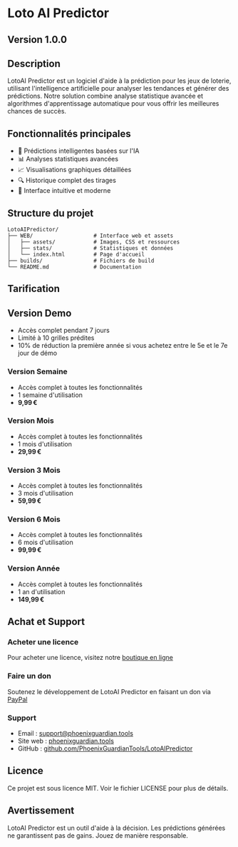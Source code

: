 # Loto AI Predictor

## Version 1.0.0

## Description
LotoAI Predictor est un logiciel d'aide à la prédiction pour les jeux de loterie, utilisant l'intelligence artificielle pour analyser les tendances et générer des prédictions. Notre solution combine analyse statistique avancée et algorithmes d'apprentissage automatique pour vous offrir les meilleures chances de succès.

## Fonctionnalités principales
- 🎯 Prédictions intelligentes basées sur l'IA
- 📊 Analyses statistiques avancées
- 📈 Visualisations graphiques détaillées
- 🔍 Historique complet des tirages
- 📱 Interface intuitive et moderne

## Structure du projet
```
LotoAIPredictor/
├── WEB/                   # Interface web et assets
│   ├── assets/            # Images, CSS et ressources
│   ├── stats/             # Statistiques et données
│   └── index.html         # Page d'accueil
├── builds/                # Fichiers de build
└── README.md              # Documentation
```

## Tarification

## Version Demo
- Accès complet pendant 7 jours
- Limité à 10 grilles prédites
- 10% de réduction la première année si vous achetez entre le 5e et le 7e jour de démo

### Version Semaine
- Accès complet à toutes les fonctionnalités
- 1 semaine d'utilisation
- **9,99 €**

### Version Mois
- Accès complet à toutes les fonctionnalités
- 1 mois d'utilisation
- **29,99 €**

### Version 3 Mois
- Accès complet à toutes les fonctionnalités
- 3 mois d'utilisation
- **59,99 €**

### Version 6 Mois
- Accès complet à toutes les fonctionnalités
- 6 mois d'utilisation
- **99,99 €**

### Version Année
- Accès complet à toutes les fonctionnalités
- 1 an d'utilisation
- **149,99 €**

## Achat et Support

### Acheter une licence
Pour acheter une licence, visitez notre [boutique en ligne](https://phoenixguardian.tools/shop)

### Faire un don
Soutenez le développement de LotoAI Predictor en faisant un don via [PayPal](https://www.paypal.com/donate/?hosted_button_id=YOUR_PAYPAL_ID)

### Support
- Email : support@phoenixguardian.tools
- Site web : [phoenixguardian.tools](https://phoenixguardian.tools)
- GitHub : [github.com/PhoenixGuardianTools/LotoAIPredictor](https://github.com/PhoenixGuardianTools/LotoAIPredictor)

## Licence
Ce projet est sous licence MIT. Voir le fichier LICENSE pour plus de détails.

## Avertissement
LotoAI Predictor est un outil d'aide à la décision. Les prédictions générées ne garantissent pas de gains. Jouez de manière responsable.

